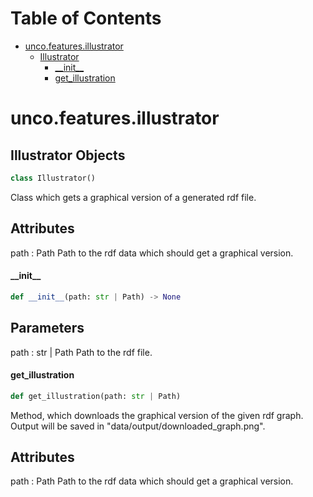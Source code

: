 # Table of Contents

* [unco.features.illustrator](#unco.features.illustrator)
  * [Illustrator](#unco.features.illustrator.Illustrator)
    * [\_\_init\_\_](#unco.features.illustrator.Illustrator.__init__)
    * [get\_illustration](#unco.features.illustrator.Illustrator.get_illustration)

<a id="unco.features.illustrator"></a>

# unco.features.illustrator

<a id="unco.features.illustrator.Illustrator"></a>

## Illustrator Objects

```python
class Illustrator()
```

Class which gets a graphical version of a generated rdf file.

Attributes
----------
path : Path
    Path to the rdf data which should get a graphical version.

<a id="unco.features.illustrator.Illustrator.__init__"></a>

#### \_\_init\_\_

```python
def __init__(path: str | Path) -> None
```

Parameters
----------
path : str | Path
    Path to the rdf file.

<a id="unco.features.illustrator.Illustrator.get_illustration"></a>

#### get\_illustration

```python
def get_illustration(path: str | Path)
```

Method, which downloads the graphical version of the given rdf graph. Output will be saved in "data/output/downloaded_graph.png".

Attributes
----------
path : Path
    Path to the rdf data which should get a graphical version.

